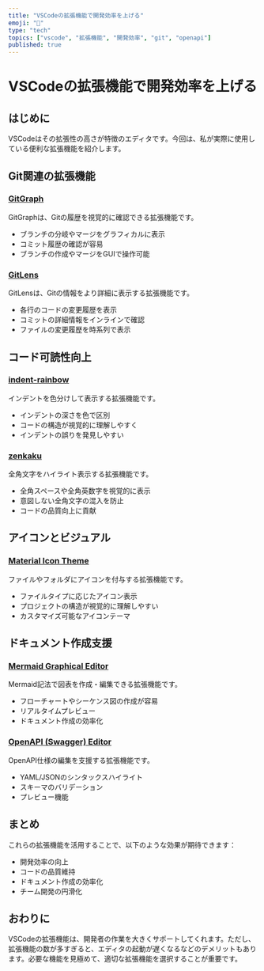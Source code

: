 ```yaml
---
title: "VSCodeの拡張機能で開発効率を上げる"
emoji: "🔧"
type: "tech"
topics: ["vscode", "拡張機能", "開発効率", "git", "openapi"]
published: true
---
```


# VSCodeの拡張機能で開発効率を上げる

## はじめに
VSCodeはその拡張性の高さが特徴のエディタです。今回は、私が実際に使用している便利な拡張機能を紹介します。

## Git関連の拡張機能

### [GitGraph](https://marketplace.visualstudio.com/items?itemName=mhutchie.git-graph)
GitGraphは、Gitの履歴を視覚的に確認できる拡張機能です。
- ブランチの分岐やマージをグラフィカルに表示
- コミット履歴の確認が容易
- ブランチの作成やマージをGUIで操作可能

### [GitLens](https://marketplace.visualstudio.com/items?itemName=eamodio.gitlens)
GitLensは、Gitの情報をより詳細に表示する拡張機能です。
- 各行のコードの変更履歴を表示
- コミットの詳細情報をインラインで確認
- ファイルの変更履歴を時系列で表示

## コード可読性向上

### [indent-rainbow](https://marketplace.visualstudio.com/items?itemName=oderwat.indent-rainbow)
インデントを色分けして表示する拡張機能です。
- インデントの深さを色で区別
- コードの構造が視覚的に理解しやすく
- インデントの誤りを発見しやすい

### [zenkaku](https://marketplace.visualstudio.com/items?itemName=mosapride.zenkaku)
全角文字をハイライト表示する拡張機能です。
- 全角スペースや全角英数字を視覚的に表示
- 意図しない全角文字の混入を防止
- コードの品質向上に貢献

## アイコンとビジュアル

### [Material Icon Theme](https://marketplace.visualstudio.com/items?itemName=PKief.material-icon-theme)
ファイルやフォルダにアイコンを付与する拡張機能です。
- ファイルタイプに応じたアイコン表示
- プロジェクトの構造が視覚的に理解しやすい
- カスタマイズ可能なアイコンテーマ

## ドキュメント作成支援

### [Mermaid Graphical Editor](https://marketplace.visualstudio.com/items?itemName=corschenzi.mermaid-graphical-editor)
Mermaid記法で図表を作成・編集できる拡張機能です。
- フローチャートやシーケンス図の作成が容易
- リアルタイムプレビュー
- ドキュメント作成の効率化

### [OpenAPI (Swagger) Editor](https://marketplace.visualstudio.com/items?itemName=42Crunch.vscode-openapi)
OpenAPI仕様の編集を支援する拡張機能です。
- YAML/JSONのシンタックスハイライト
- スキーマのバリデーション
- プレビュー機能

## まとめ
これらの拡張機能を活用することで、以下のような効果が期待できます：
- 開発効率の向上
- コードの品質維持
- ドキュメント作成の効率化
- チーム開発の円滑化

## おわりに
VSCodeの拡張機能は、開発者の作業を大きくサポートしてくれます。ただし、拡張機能の数が多すぎると、エディタの起動が遅くなるなどのデメリットもあります。必要な機能を見極めて、適切な拡張機能を選択することが重要です。